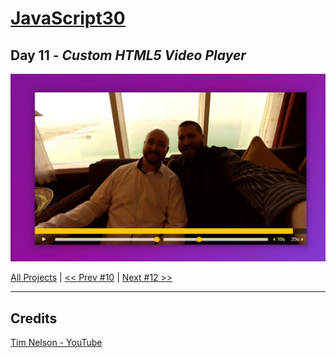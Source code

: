 # [JavaScript30](https://javascript30.com/)

## **Day 11** - *Custom HTML5 Video Player*

<img src="static/img/day11.png" alt="Day11 Image" width="700">


[All Projects](https://github.com/10xOXR/JavaScript30/blob/master/README.md) | [<< Prev #10](https://github.com/10xOXR/JavaScript30/tree/master/day10) | [Next #12 >>]()

---

## Credits

[Tim Nelson - YouTube](https://www.youtube.com/watch?v=fZawedxX0pI)
